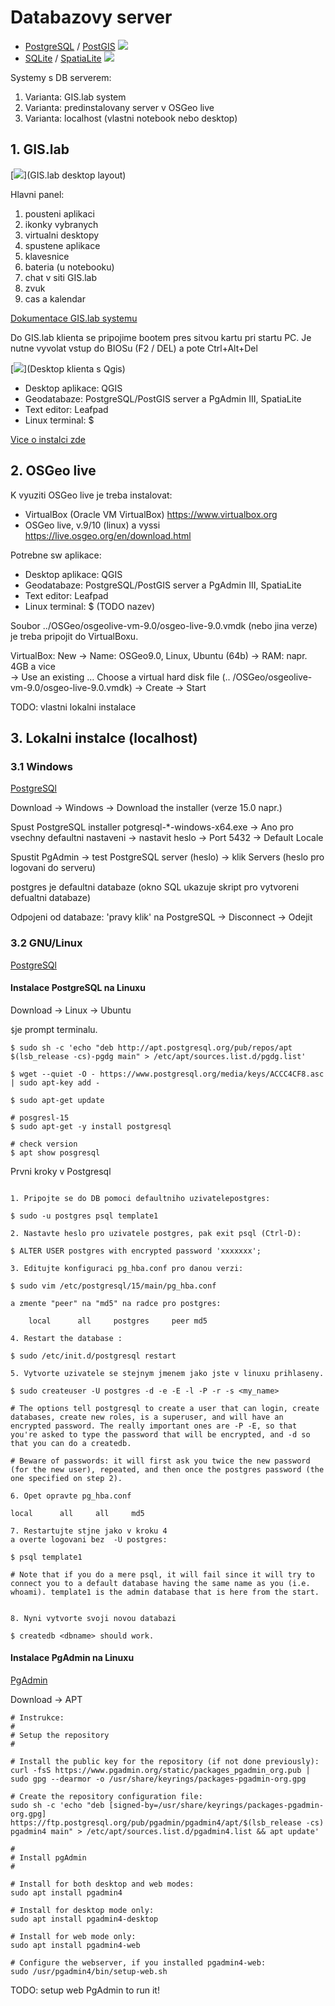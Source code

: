 # Databazovy server 

* [PostgreSQL](https://www.postgresql.org/) / [PostGIS](https://postgis.net/) 
[<img src="https://postgis.net/logos/postgis-logo-small.png">](PostGIS)
* [SQLite](https://www.sqlite.org/index.html) / [SpatiaLite](https://www.gaia-gis.it/fossil/libspatialite/index)
[<img src="https://www.gaia-gis.it/fossil/libspatialite/logo">](Spatialite)

Systemy s DB serverem: 
1. Varianta: GIS.lab system
2. Varianta: predinstalovany server v OSGeo live
3. Varianta: localhost (vlastni notebook nebo desktop)

## 1. GIS.lab
[<img src="https://gislab.readthedocs.io/en/latest/_images/client-layout.png">](GIS.lab desktop layout)

Hlavni panel:
1. pousteni aplikaci 
2. ikonky vybranych 
3. virtualni desktopy
4. spustene aplikace
5. klavesnice 
6. bateria (u notebooku)
7. chat v siti GIS.lab
8. zvuk 
9. cas a kalendar

[Dokumentace GIS.lab systemu](https://gislab.readthedocs.io/en/latest/client-layout/index.html)

Do GIS.lab klienta se pripojime bootem pres sitvou kartu pri startu PC. 
Je nutne vyvolat vstup do BIOSu (F2 / DEL) a pote Ctrl+Alt+Del 

[<img src="https://gislab.readthedocs.io/en/latest/_images/client-layout-qgis.png">](Desktop klienta s Qgis)

- Desktop aplikace: QGIS
- Geodatabaze: PostgreSQL/PostGIS server a PgAdmin III, SpatiaLite
- Text editor: Leafpad
- Linux terminal: $  

[Vice o instalci zde](https://gislab.readthedocs.io/en/latest/client-layout/index.html)


## 2. OSGeo live
K vyuziti OSGeo live je treba instalovat: 
* VirtualBox (Oracle VM VirtualBox) https://www.virtualbox.org 
* OSGeo live, v.9/10 (linux) a vyssi https://live.osgeo.org/en/download.html

Potrebne sw aplikace: 
- Desktop aplikace: QGIS
- Geodatabaze: PostgreSQL/PostGIS server a PgAdmin III, SpatiaLite
- Text editor: Leafpad
- Linux terminal: $  (TODO nazev)

Soubor ../OSGeo/osgeolive-vm-9.0/osgeo-live-9.0.vmdk (nebo jina verze) je treba pripojit do VirtualBoxu.  

VirtualBox: New -> Name: OSGeo9.0, Linux, Ubuntu (64b) -> RAM: napr. 4GB a vice  
-> Use an existing …  Choose a virtual hard disk file (.. /OSGeo/osgeolive-vm-9.0/osgeo-live-9.0.vmdk)
-> Create -> Start


TODO: vlastni lokalni instalace
## 3. Lokalni instalce (localhost) 

### 3.1 Windows 
[PostgreSQl](https://www.postgresql.org/) 

Download -> Windows -> Download the installer (verze 15.0 napr.) 

Spust PostgreSQL installer potgresql-*-windows-x64.exe -> Ano pro vsechny defaultni nastaveni 
-> nastavit heslo -> Port 5432 -> Default Locale 

Spustit PgAdmin -> test PostgreSQL server (heslo) -> klik Servers (heslo pro logovani do serveru)

postgres je defaultni databaze (okno SQL ukazuje skript pro vytvoreni defualtni databaze)

Odpojeni od databaze: 'pravy klik' na PostgreSQL -> Disconnect -> Odejit 



### 3.2 GNU/Linux 

[PostgreSQl](https://www.postgresql.org/)

#### Instalace PostgreSQL na Linuxu

Download -> Linux -> Ubuntu 

```$```je prompt terminalu. 

```
$ sudo sh -c 'echo "deb http://apt.postgresql.org/pub/repos/apt $(lsb_release -cs)-pgdg main" > /etc/apt/sources.list.d/pgdg.list'

$ wget --quiet -O - https://www.postgresql.org/media/keys/ACCC4CF8.asc | sudo apt-key add -

$ sudo apt-get update

# posgresl-15 
$ sudo apt-get -y install postgresql

# check version 
$ apt show posgresql 
```

Prvni kroky v Postgresql

```

1. Pripojte se do DB pomoci defaultniho uzivatelepostgres:

$ sudo -u postgres psql template1

2. Nastavte heslo pro uzivatele postgres, pak exit psql (Ctrl-D):

$ ALTER USER postgres with encrypted password 'xxxxxxx';

3. Editujte konfiguraci pg_hba.conf pro danou verzi:

$ sudo vim /etc/postgresql/15/main/pg_hba.conf

a zmente "peer" na "md5" na radce pro postgres:

    local      all     postgres     peer md5

4. Restart the database :

$ sudo /etc/init.d/postgresql restart

5. Vytvorte uzivatele se stejnym jmenem jako jste v linuxu prihlaseny. 

$ sudo createuser -U postgres -d -e -E -l -P -r -s <my_name>

# The options tell postgresql to create a user that can login, create databases, create new roles, is a superuser, and will have an encrypted password. The really important ones are -P -E, so that you're asked to type the password that will be encrypted, and -d so that you can do a createdb.

# Beware of passwords: it will first ask you twice the new password (for the new user), repeated, and then once the postgres password (the one specified on step 2).

6. Opet opravte pg_hba.conf 

local      all     all     md5

7. Restartujte stjne jako v kroku 4 
a overte logovani bez  -U postgres:

$ psql template1

# Note that if you do a mere psql, it will fail since it will try to connect you to a default database having the same name as you (i.e. whoami). template1 is the admin database that is here from the start.

    
8. Nyni vytvorte svoji novou databazi 

$ createdb <dbname> should work.

```


#### Instalace PgAdmin na Linuxu


[PgAdmin](https://www.pgadmin.org/)

Download -> APT 

```
# Instrukce: 
#
# Setup the repository
#

# Install the public key for the repository (if not done previously):
curl -fsS https://www.pgadmin.org/static/packages_pgadmin_org.pub | sudo gpg --dearmor -o /usr/share/keyrings/packages-pgadmin-org.gpg

# Create the repository configuration file:
sudo sh -c 'echo "deb [signed-by=/usr/share/keyrings/packages-pgadmin-org.gpg] https://ftp.postgresql.org/pub/pgadmin/pgadmin4/apt/$(lsb_release -cs) pgadmin4 main" > /etc/apt/sources.list.d/pgadmin4.list && apt update'

#
# Install pgAdmin
#

# Install for both desktop and web modes:
sudo apt install pgadmin4

# Install for desktop mode only:
sudo apt install pgadmin4-desktop

# Install for web mode only: 
sudo apt install pgadmin4-web 

# Configure the webserver, if you installed pgadmin4-web:
sudo /usr/pgadmin4/bin/setup-web.sh

```

TODO: setup web PgAdmin to run it! 